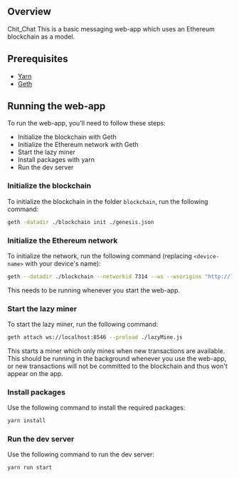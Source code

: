 ## Overview

Chit_Chat
This is a basic messaging web-app which uses an Ethereum blockchain as a model.

## Prerequisites

- [Yarn](https://yarnpkg.com/lang/en/docs/install/#windows-stable)
- [Geth](https://www.ethereum.org/cli)

## Running the web-app

To run the web-app, you'll need to follow these steps:
- Initialize the blockchain with Geth
- Initialize the Ethereum network with Geth
- Start the lazy miner
- Install packages with yarn
- Run the dev server

### Initialize the blockchain

To initialize the blockchain in the folder `blockchain`, run the following command:
```bash
geth -datadir ./blockchain init ./genesis.json
```

### Initialize the Ethereum network

To initialize the network, run the following command (replacing `<device-name>` with your device's name):
```bash
geth --datadir ./blockchain --networkid 7314 --ws --wsorigins "http://localhost:8080,http://Doruk-Kilickaya" --wsapi="eth,web3,personal,miner" --gasprice 0
```
This needs to be running whenever you start the web-app.

### Start the lazy miner

To start the lazy miner, run the following command:
```bash
geth attach ws://localhost:8546 --preload ./lazyMine.js
```
This starts a miner which only mines when new transactions are available. This should be running in the background whenever you use the web-app, or new transactions will not be committed to the blockchain and thus won't appear on the app.

### Install packages

Use the following command to install the required packages:
```bash
yarn install
```

### Run the dev server

Use the following command to run the dev server:
```bash
yarn run start
```
